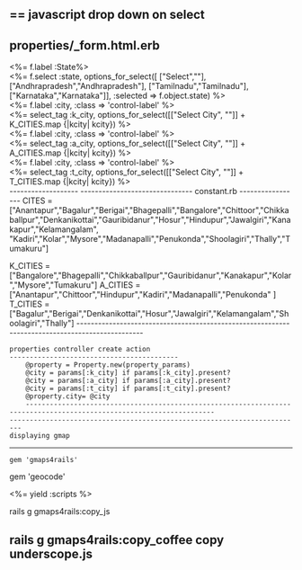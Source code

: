 == javascript  drop down on select
--------------------------------
properties/_form.html.erb
-----------------------
 <div class="form-field">
      <%= f.label :State%>
      <div class= "form-action">
        <%= f.select :state, options_for_select([ ["Select",""], ["Andhrapradesh","Andhrapradesh"], ["Tamilnadu","Tamilnadu"], ["Karnataka","Karnataka"]], :selected => f.object.state)  %>
      </div>
    </div>


  <div class="control-group kcity">
   <%= f.label :city, :class => 'control-label' %>
 <div class="controls">
   <%= select_tag :k_city, options_for_select([["Select City", ""]] + K_CITIES.map {|kcity| kcity}) %>
 </div>
</div>

<div class="control-group acity">
    <%= f.label :city, :class => 'control-label' %>
 <div class="controls">
   <%= select_tag :a_city, options_for_select([["Select City", ""]] + A_CITIES.map {|kcity| kcity}) %>
 </div>
</div>

<div class="control-group tcity">
   <%= f.label :city, :class => 'control-label' %>
 <div class="controls">
   <%= select_tag :t_city, options_for_select([["Select City", ""]] + T_CITIES.map {|kcity| kcity}) %>
 </div>
</div>
-------------------
<script>
$(document).ready(function() {
    $(".kcity").hide();
    $(".acity").hide();
    $(".tcity").hide();
  });

$("#property_state").change(function() {
    var val = $("#property_state").val();
    if (val == 'Andhrapradesh') {
      $(".kcity").hide();
      $(".acity").show();
      $(".tcity").hide();
    } else if (val == 'Karnataka') {
      $(".kcity").show();
      $(".acity").hide();
      $(".tcity").hide();
    } else if (val == 'Tamilnadu') {
     $(".kcity").hide();
     $(".acity").hide();
     $(".tcity").show();
   }
 });


</script>
-------------------------------
constant.rb
-----------------
  CITES = ["Anantapur","Bagalur","Berigai","Bhagepalli","Bangalore","Chittoor","Chikkaballpur","Denkanikottai","Gauribidanur","Hosur","Hindupur","Jawalgiri","Kanakapur","Kelamangalam", "Kadiri","Kolar","Mysore","Madanapalli","Penukonda","Shoolagiri","Thally","Tumakuru"]

K_CITIES = ["Bangalore","Bhagepalli","Chikkaballpur","Gauribidanur","Kanakapur","Kolar","Mysore","Tumakuru"]
	A_CITIES = ["Anantapur","Chittoor","Hindupur","Kadiri","Madanapalli","Penukonda" ]
	T_CITIES = ["Bagalur","Berigai","Denkanikottai","Hosur","Jawalgiri","Kelamangalam","Shoolagiri","Thally"]
	------------------------------------------------------------------------------------------------

	properties controller create action
	------------------------------------------
		@property = Property.new(property_params)
		@city = params[:k_city] if params[:k_city].present?
		@city = params[:a_city] if params[:a_city].present?
		@city = params[:t_city] if params[:t_city].present?
		@property.city= @city
		---------------------------------------------------------------------------------------------------------------------
    -------------------------------------------------------------------------
    displaying gmap
-------------------------
    gem 'gmaps4rails'
gem 'geocode'

<script src="//maps.google.com/maps/api/js?v=3.13&amp;sensor=false&amp;libraries=geometry" type="text/javascript"></script>
<script src='//google-maps-utility-library-v3.googlecode.com/svn/tags/markerclustererplus/2.0.14/src/markerclusterer_packed.js' type='text/javascript'></script>
  <%= yield :scripts %> 
  
rails g gmaps4rails:copy_js

rails g gmaps4rails:copy_coffee
copy underscope.js
---------------------

<div style='width: 800px;'>
  <div id="map" style='width: 800px; height: 400px;'></div>
</div>